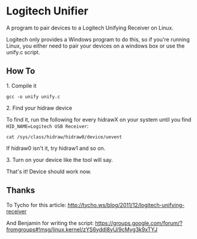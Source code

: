Logitech Unifier
================

A program to pair devices to a Logitech Unifying Receiver on Linux.

Logitech only provides a Windows program to do this, so if you're running Linux, you either need to pair your 
devices on a windows box or use the unify.c script. 

How To
----------------

1\. Compile it

    gcc -o unify unify.c

2\. Find your hidraw device

To find it, run the following for every hidrawX on your system until you find `HID_NAME=Logitech USB Receiver`:

    cat /sys/class/hidraw/hidraw0/device/uevent
    
If hidraw0 isn't it, try hidraw1 and so on.

3\. Turn on your device like the tool will say.

That's it!  Device should work now. 

Thanks
------

To Tycho for this article: http://tycho.ws/blog/2011/12/logitech-unifying-receiver

And Benjamin for writing the script: https://groups.google.com/forum/?fromgroups#!msg/linux.kernel/zYS6yddI8yU/9cMvg3k9xTYJ
